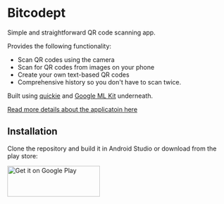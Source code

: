 # Bitcodept
Simple and straightforward QR code scanning app. 

Provides the following functionality:
* Scan QR codes using the camera
* Scan for QR codes from images on your phone
* Create your own text-based QR codes
* Comprehensive history so you don't have to scan twice.

Built using [quickie](https://github.com/G00fY2/quickie) and [Google ML Kit](https://developers.google.com/ml-kit/vision/barcode-scanning) underneath.

[Read more details about the applicatoin here](https://nikoladrljaca.github.io/bitcodept)

## Installation
Clone the repository and build it in Android Studio or download from the play store:


<a href="https://play.google.com/store/apps/details?id=com.drbrosdev.qrscannerfromlib" target="_blank">
<img src="https://play.google.com/intl/en_us/badges/images/generic/en-play-badge.png" alt="Get it on Google Play" height="70" width="210"/></a>
